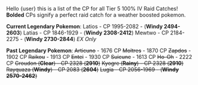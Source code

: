 Hello {user} this is a list of the CP for all Tier 5 100% IV Raid Catches! **Bolded** CPs signify a perfect raid catch for a weather boosted pokemon.

__Current Legendary Pokemon__:
Latios - CP 1995-2082 - (**Windy 2494-2603**)
Latias - CP 1846-1929 - (**Windy 2308-2412**)
Mewtwo - CP 2184-2275 - (**Windy 2730-2844**) *EX Only*

__Past Legendary Pokemon__:
~~Articuno~~ - 1676 CP
~~Moltres~~ - 1870 CP
~~Zapdos~~ - 1902 CP
~~Raikou~~ - 1913 CP
~~Entei~~ - 1930 CP
~~Suicune~~ - 1613 CP
~~Ho-Oh~~ - 2222 CP
~~Groudon (**Clear**) - CP 2328 (**2910**)~~
~~Kyogre (**Rainy**) - CP 2328 (**2910**)~~
~~Rayquaza (**Windy**) - CP 2083 (**2604**)~~
~~Lugia - CP 2056-1969 - (**Windy 2570-2462**)~~
